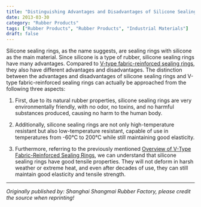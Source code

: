 ```yaml
---
title: "Distinguishing Advantages and Disadvantages of Silicone Sealing Rings and V-Type Fabric-Reinforced Sealing Rings"
date: 2013-03-30
category: "Rubber Products"
tags: ["Rubber Products", "Rubber Products", "Industrial Materials"]
draft: false
---
```


Silicone sealing rings, as the name suggests, are sealing rings with silicone as the main material. Since silicone is a type of rubber, silicone sealing rings have many advantages. Compared to [V-type fabric-reinforced sealing rings](http://www.smpolymer.com/), they also have different advantages and disadvantages. The distinction between the advantages and disadvantages of silicone sealing rings and V-type fabric-reinforced sealing rings can actually be approached from the following three aspects:

1. First, due to its natural rubber properties, silicone sealing rings are very environmentally friendly, with no odor, no toxins, and no harmful substances produced, causing no harm to the human body.

2. Additionally, silicone sealing rings are not only high-temperature resistant but also low-temperature resistant, capable of use in temperatures from -60°C to 200°C while still maintaining good elasticity.

3. Furthermore, referring to the previously mentioned [Overview of V-Type Fabric-Reinforced Sealing Rings](http://www.smpolymer.com/vxingjiabumifengquan/89/), we can understand that silicone sealing rings have good tensile properties. They will not deform in harsh weather or extreme heat, and even after decades of use, they can still maintain good elasticity and tensile strength.

---

*Originally published by: Shanghai Shangmai Rubber Factory, please credit the source when reprinting!*